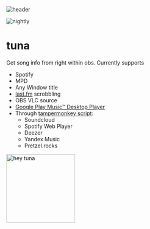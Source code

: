 ![header](https://obsproject.com/forum/attachments/screenshot_20201013_230446-jpg.62004/ "tuna running on obs linux")

![nightly](https://github.com/univrsal/tuna/workflows/nightly/badge.svg)

# tuna
Get song info from right within obs.
Currently supports
- Spotify
- MPD
- Any Window title
- [last.fm](https://last.fm) scrobbling
- OBS VLC source
- [Google Play Music™ Desktop Player](https://github.com/MarshallOfSound/Google-Play-Music-Desktop-Player-UNOFFICIAL-)
- Through [tampermonkey script](https://greasyfork.org/en/scripts/413575-tuna-browser-script):
    - Soundcloud 
    - Spotify Web Player
    - Deezer
    - Yandex Music
    - Pretzel.rocks

<img src="src/gui/images/tuna.png" alt="hey tuna" width="180px">
